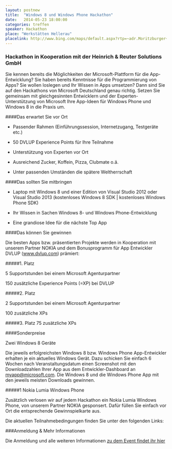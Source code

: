 ```yaml
---
layout: postnew
title:  "Windows 8 und Windows Phone Hackathon"
date:   2014-05-23 18:00:00
categories: treffen
speaker: Hackathon
place: "Werkstätten Hellerau"
placelink: http://www.bing.com/maps/default.aspx?rtp=~adr.Moritzburger+Weg+67+01109+Dresden+Deutschland&where1=Moritzburger+Weg+67+01109+Dresden+Deutschland
---
```

### Hackathon in Kooperation mit der Heinrich & Reuter Solutions GmbH

Sie kennen bereits die Möglichkeiten der Microsoft-Plattform für die App-Entwicklung? Sie haben bereits Kenntnisse für die Programmierung von Apps? Sie wollen loslegen und Ihr Wissen in Apps umsetzen? Dann sind Sie auf den Hackathons von Microsoft Deutschland genau richtig. Setzen Sie gemeinsam mit gleichgesinnten Entwicklern und der Experten-Unterstützung von Microsoft Ihre App-Ideen für Windows Phone und Windows 8 in die Praxis um.

####Das erwartet Sie vor Ort

* Passender Rahmen (Einführungssession, Internetzugang, Testgeräte etc.) 
 
* 50 DVLUP Experience Points für Ihre Teilnahme
 
* Unterstützung von Experten vor Ort
 
* Ausreichend Zucker, Koffein, Pizza, Clubmate o.ä.
 
* Unter passenden Umständen die spätere Weltherrschaft
 

####Das sollten Sie mitbringen

* Laptop mit Windows 8 und einer Edition von Visual Studio 2012 oder Visual Studio 2013 (kostenloses Windows 8 SDK | kostenloses Windows Phone SDK)
 
*  Ihr Wissen in Sachen Windows 8- und Windows Phone-Entwicklung
 
* Eine grandiose Idee für die nächste Top App

 
####Das können Sie gewinnen

Die besten Apps bzw. präsentierten Projekte werden in Kooperation mit unserem Partner NOKIA und dem Bonusprogramm für App Entwickler DVLUP (www.dvlup.com) prämiert:

#####1. Platz

5 Supportstunden bei einem Microsoft Agenturpartner

150 zusätzliche Experience Points (=XP) bei DVLUP

#####2. Platz

2 Supportstunden bei einem Microsoft Agenturpartner

100 zusätzliche XPs

#####3. Platz
75 zusätzliche XPs

####Sonderpreise

Zwei Windows 8 Geräte

Die jeweils erfolgreichsten Windows 8 bzw. Windows Phone App-Entwickler erhalten je ein aktuelles Windows Gerät. Dazu schicken Sie einfach 6 Wochen nach Veranstaltungsdatum einen Screenshot mit den Downloadzahlen Ihrer App aus dem Entwickler-Dashboard an myapp@microsoft.com. Die Windows 8 und die Windows Phone App mit den jeweils meisten Downloads gewinnen. 
 
#####1 Nokia Lumia Windows Phone

Zusätzlich verlosen wir auf jedem Hackathon ein Nokia Lumia Windows Phone, von unserem Partner NOKIA gesponsert. Dafür füllen Sie einfach vor Ort die entsprechende Gewinnspielkarte aus.

Die aktuellen Teilnahmebedingungen finden Sie unter den folgenden Links:

###Anmeldung & Mehr Informationen



Die Anmeldung und alle weiteren Informationen [zu dem Event findet ihr hier](https://msevents.microsoft.com/CUI/EventDetail.aspx?EventID=1032582520&Culture=de-DE&community=0) 
